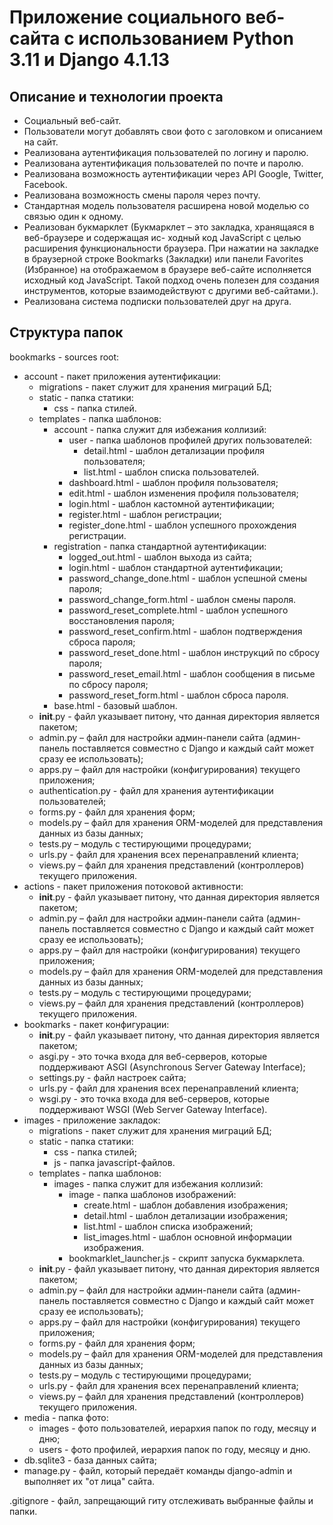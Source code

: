 # Приложение социального веб-сайта с использованием Python 3.11 и Django 4.1.13
## Описание и технологии проекта
- Социальный веб-сайт.
- Пользователи могут добавлять свои фото с заголовком и описанием на сайт.
- Реализована аутентификация пользователей по логину и паролю.
- Реализована аутентификация пользователей по почте и паролю.
- Реализована возможность аутентификации через API Google, Twitter, Facebook.
- Реализована возможность смены пароля через почту.
- Стандартная модель пользователя расширена новой моделью со связью один к одному.
- Реализован букмарклет (Букмарклет – это закладка, хранящаяся в веб-браузере и содержащая ис- ходный код JavaScript с целью расширения функциональности браузера. При нажатии на закладке в браузерной строке Bookmarks (Закладки) или панели Favorites (Избранное) на отображаемом в браузере веб-сайте исполняется исходный код JavaScript. Такой подход очень полезен для создания инструментов, которые взаимодействуют с другими веб-сайтами.).
- Реализована система подписки пользователей друг на друга.
## Структура папок
bookmarks - sources root:
- account - пакет приложения аутентификации:
    - migrations - пакет служит для хранения миграций БД;
    - static - папка статики:
        - css - папка стилей. 
    - templates - папка шаблонов:
        - account - папка служит для избежания коллизий:
            -  user - папка шаблонов профилей других пользователей:
                - detail.html - шаблон детализации профиля пользователя;
                - list.html - шаблон списка пользователей.
            - dashboard.html - шаблон профиля пользователя; 
            - edit.html - шаблон изменения профиля пользователя;
            - login.html - шаблон кастомной аутентификации;
            - register.html - шаблон регистрации;
            - register_done.html - шаблон успешного прохождения регистрации.
        - registration - папка стандартной аутентификации:
            - logged_out.html - шаблон выхода из сайта; 
            - login.html - шаблон стандартной аутентификации;
            - password_change_done.html - шаблон успешной смены пароля;
            - password_change_form.html - шаблон смены пароля.
            - password_reset_complete.html - шаблон успешного восстановления пароля;
            - password_reset_confirm.html - шаблон подтверждения сброса пароля;
            - password_reset_done.html - шаблон инструкций по сбросу пароля;
            - password_reset_email.html - шаблон сообщения в письме по сбросу пароля;
            - password_reset_form.html - шаблон сброса пароля.
        - base.html - базовый шаблон.
    - __init__.py - файл указывает питону, что данная директория является пакетом;
    - admin.py – файл для настройки админ-панели сайта (админ-панель поставляется совместно с Django и каждый сайт может сразу ее использовать);
    - apps.py – файл для настройки (конфигурирования) текущего приложения;
    - authentication.py - файл для хранения аутентификации пользователей;
    - forms.py - файл для хранения форм;
    - models.py – файл для хранения ORM-моделей для представления данных из базы данных;
    - tests.py – модуль с тестирующими процедурами;
    - urls.py - файл для хранения всех перенаправлений клиента;
    - views.py – файл для хранения представлений (контроллеров) текущего приложения.
- actions - пакет приложения потоковой активности:
    - __init__.py - файл указывает питону, что данная директория является пакетом;
    - admin.py – файл для настройки админ-панели сайта (админ-панель поставляется совместно с Django и каждый сайт может сразу ее использовать);
    - apps.py – файл для настройки (конфигурирования) текущего приложения;
    - models.py – файл для хранения ORM-моделей для представления данных из базы данных;
    - tests.py – модуль с тестирующими процедурами;
    - views.py – файл для хранения представлений (контроллеров) текущего приложения.
- bookmarks - пакет конфигурации:
    - __init__.py - файл указывает питону, что данная директория является пакетом;
    - asgi.py - это точка входа для веб-серверов, которые поддерживают ASGI (Asynchronous Server Gateway Interface);
    - settings.py - файл настроек сайта;
    - urls.py - файл для хранения всех перенаправлений клиента;
    - wsgi.py -  это точка входа для веб-серверов, которые поддерживают WSGI (Web Server Gateway Interface).
- images - приложение закладок:
    - migrations - пакет служит для хранения миграций БД;
    - static - папка статики:
        - css - папка стилей; 
        - js - папка javascript-файлов. 
    - templates - папка шаблонов:
        - images - папка служит для избежания коллизий:
            - image - папка шаблонов изображений:
                - create.html - шаблон добавления изображения;
                - detail.html - шаблон детализации изображения;
                - list.html - шаблон списка изображений;
                - list_images.html - шаблон основной информации изображения.
            - bookmarklet_launcher.js - скрипт запуска букмарклета. 
    - __init__.py - файл указывает питону, что данная директория является пакетом;
    - admin.py – файл для настройки админ-панели сайта (админ-панель поставляется совместно с Django и каждый сайт может сразу ее использовать);
    - apps.py – файл для настройки (конфигурирования) текущего приложения;
    - forms.py - файл для хранения форм;
    - models.py – файл для хранения ORM-моделей для представления данных из базы данных;
    - tests.py – модуль с тестирующими процедурами;
    - urls.py - файл для хранения всех перенаправлений клиента;
    - views.py – файл для хранения представлений (контроллеров) текущего приложения.
- media - папка фото:
    - images - фото пользователей, иерархия папок по году, месяцу и дню;
    - users - фото профилей, иерархия папок по году, месяцу и дню.
- db.sqlite3 - база данных сайта;
- manage.py - файл, который передаёт команды django-admin и выполняет их "от лица" сайта.

.gitignore - файл, запрещающий гиту отслеживать выбранные файлы и папки.